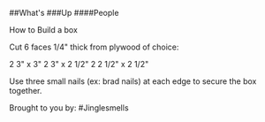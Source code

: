##What's
###Up
####People

How to Build a box


Cut 6 faces 1/4" thick from plywood of choice:

2 3" x 3"
2 3" x 2 1/2"
2 2 1/2" x 2 1/2"

Use three small nails (ex: brad nails) at each edge to secure the box together.


Brought to you by:
#Jinglesmells
